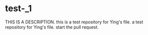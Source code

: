 # test-_1
THIS IS A DESCRIPTION.
this is a test repository for Ying's file.
a test repository for Ying's file.
start the pull request.

